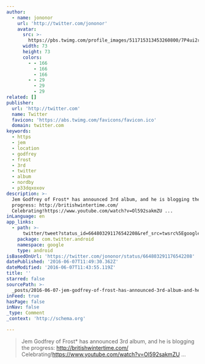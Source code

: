 ```yaml
---
author:
  - name: jononor
    url: 'http://twitter.com/jononor'
    avatar:
      src: >-
        https://pbs.twimg.com/profile_images/511715313453260800/7P4ui2rr_bigger.jpeg
      width: 73
      height: 73
      colors:
        - - 166
          - 166
          - 166
        - - 29
          - 29
          - 29
related: []
publisher:
  url: 'http://twitter.com'
  name: Twitter
  favicon: 'https://abs.twimg.com/favicons/favicon.ico'
  domain: twitter.com
keywords:
  - https
  - jem
  - location
  - godfrey
  - frost
  - 3rd
  - twitter
  - album
  - nordby
  - p33dqxoxov
description: >-
  Jem Godfrey of Frost* has announced 3rd album, and he is blogging the
  progress: http://britishwintertime.com/
  Celebrating!https://www.youtube.com/watch?v=Ol592sakmZU ...
inLanguage: en
app_links:
  - path: >-
      twitter/tweet?status_id=664803291176542208&ref_src=twsrc%5Egoogle%7Ctwcamp%5Eandroidseo%7Ctwgr%5Estatus%7Ctwterm%5E664803291176542208
    package: com.twitter.android
    namespace: google
    type: android
isBasedOnUrl: 'https://twitter.com/jononor/status/664803291176542208'
datePublished: '2016-06-07T11:49:30.362Z'
dateModified: '2016-06-07T11:43:55.119Z'
title: ''
starred: false
sourcePath: >-
  _posts/2016-06-07-jem-godfrey-of-frost-has-announced-3rd-album-and-he-is-blo.md
inFeed: true
hasPage: false
inNav: false
_type: Comment
_context: 'http://schema.org'

---
```

> Jem Godfrey of Frost\* has announced 3rd album, and he is blogging the progress: http://britishwintertime.com/ Celebrating!https://www.youtube.com/watch?v=Ol592sakmZU ...
